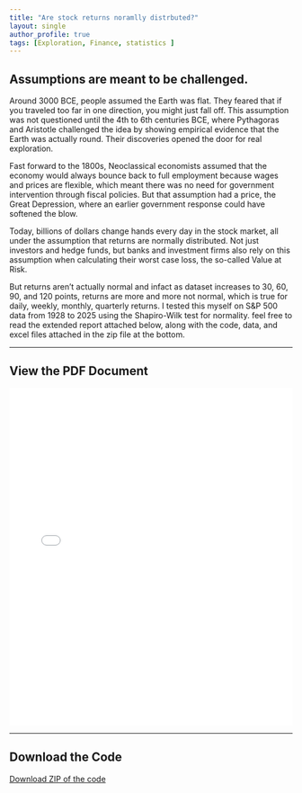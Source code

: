 ```yaml
---
title: "Are stock returns noramlly distrbuted?"
layout: single
author_profile: true
tags: [Exploration, Finance, statistics ]
---
```


## Assumptions are meant to be challenged. 

 Around 3000 BCE, people assumed the Earth was flat. They feared that if you traveled too far in one direction, you might just fall off. This assumption was not questioned until the 4th to 6th centuries BCE, where Pythagoras and Aristotle challenged the idea by showing empirical evidence that the Earth was actually round. Their discoveries opened the door for real exploration.

Fast forward to the 1800s, Neoclassical economists assumed that the economy would always bounce back to full employment because wages and prices are flexible, which meant there was no need for government intervention through fiscal policies. But that assumption had a price, the Great Depression, where an earlier government response could have softened the blow.

Today, billions of dollars change hands every day in the stock market, all under the assumption that returns are normally distributed. Not just investors and hedge funds, but banks and investment firms also rely on this assumption when calculating their worst case loss, the so-called Value at Risk.

But returns aren’t actually normal and infact as dataset increases to 30, 60, 90, and 120 points, returns are more and more not normal, which is true for daily, weekly, monthly, quarterly returns. I tested this myself on S&P 500 data from 1928 to 2025 using the Shapiro-Wilk test for normality. feel free to read the extended report attached below, along with the code, data, and excel files attached in the zip file at the bottom.

---

## View the PDF Document

<iframe src="/assets/Post_1.pdf" width="100%" height="600px" style="border: none;"></iframe>

---

## Download the Code

[Download ZIP of the code](../assets/Returns.zip)
